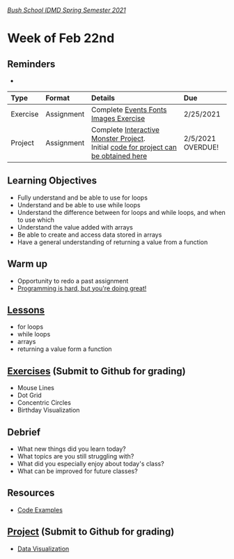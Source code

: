 [_Bush School IDMD Spring Semester 2021_](https://chandrunarayan.github.io/idmd/)

# Week of Feb 22nd

## Reminders
* 
| Type | Format | Details |  Due
|  :--- |  :--- |  :--- |  :---
|  Exercise  |  Assignment |  Complete [Events Fonts Images Exercise](https://chandrunarayan.github.io/idmd/lessons/week4/homework/events-fonts-images.html) |  2/25/2021
|  Project  |  Assignment |  Complete [Interactive Monster Project](https://chandrunarayan.github.io/idmd/lessons/week3/homework/interactive-monster.html). Initial [code for project can be obtained here](https://chandrunarayan.github.io/idmd/lessons/week3/code/) |  2/5/2021 OVERDUE!



## Learning Objectives
* Fully understand and be able to use for loops
* Understand and be able to use while loops
* Understand the difference between for loops and while loops, and when to use which
* Understand the value added with arrays
* Be able to create and access data stored in arrays
* Have a general understanding of returning a value from a function

## Warm up
* Opportunity to redo a past assignment
* [Programming is hard, but you're doing great!](programming-is-hard-youre-doing-great.md)


## [Lessons](plan.md)
* for loops
* while loops
* arrays
* returning a value form a function

## [Exercises](https://chandrunarayan.github.io/idmd/lessons/week5/code/) (Submit to Github for grading)
* Mouse Lines
* Dot Grid
* Concentric Circles
* Birthday Visualization

## Debrief
* What new things did you learn today?
* What topics are you still struggling with?
* What did you especially enjoy about today's class?
* What can be improved for future classes?

## Resources
* [Code Examples](code)

## [Project](https://chandrunarayan.github.io/idmd/lessons/week5/homework/data-visualization.html) (Submit to Github for grading)
* [Data Visualization](homework/data-visualization.md)
